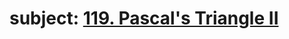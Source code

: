 # subject: <a href="https://leetcode.com/problems/pascals-triangle-ii/description/?envType=daily-question&envId=2023-10-16">119. Pascal's Triangle II</a>
